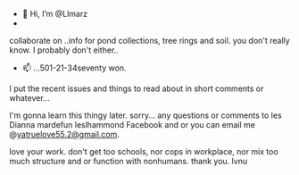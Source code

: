 - 👋 Hi, I’m @Llmarz
-
 collaborate on ..info for pond collections, tree rings and soil. 
you don't really know. I probably don't either..
- 📫  ...501-21-34seventy won.


<!---
(le) appears on your GitHub profile.
You can click the Preview link to take a l
--->

I put the recent issues and things to read about in short comments or whatever... 

I'm gonna learn this thingy later. sorry... any questions or comments to les Dianna mardefun leslhammond Facebook and or you can email me @yatruelove55.2@gmail.com.

love your work. don't get too schools, nor cops in workplace, nor mix too much structure and or function with nonhumans. thank you. lvnu
